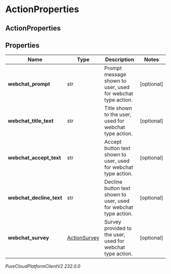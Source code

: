 # ActionProperties

## ActionProperties

## Properties

|Name | Type | Description | Notes|
|------------ | ------------- | ------------- | -------------|
| **webchat_prompt** | str | Prompt message shown to user, used for webchat type action. | [optional] |
| **webchat_title_text** | str | Title shown to the user, used for webchat type action. | [optional] |
| **webchat_accept_text** | str | Accept button text shown to user, used for webchat type action. | [optional] |
| **webchat_decline_text** | str | Decline button text shown to user, used for webchat type action. | [optional] |
| **webchat_survey** | [ActionSurvey](ActionSurvey) | Survey provided to the user, used for webchat type action. | [optional] |



_PureCloudPlatformClientV2 232.0.0_
